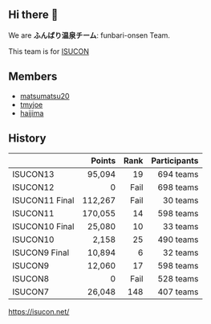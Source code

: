 ## Hi there 👋

We are **ふんばり温泉チーム**: funbari-onsen Team.

This team is for [ISUCON](https://isucon.net/)


## Members

* [matsumatsu20](https://github.com/matsumatsu20)
* [tmyjoe](https://github.com/tmyjoe)
* [haijima](https://github.com/haijima)


## History

|                |  Points | Rank | Participants |
|----------------|--------:|-----:|-------------:|
| ISUCON13       |  95,094 |   19 |    694 teams |
| ISUCON12       |       0 | Fail |    698 teams |
| ISUCON11 Final | 112,267 | Fail |     30 teams |
| ISUCON11       | 170,055 |   14 |    598 teams |
| ISUCON10 Final |  25,080 |   10 |     33 teams |
| ISUCON10       |   2,158 |   25 |    490 teams |
| ISUCON9 Final  |  10,894 |    6 |     32 teams |
| ISUCON9        |  12,060 |   17 |    598 teams |
| ISUCON8        |       0 | Fail |    528 teams |
| ISUCON7        |  26,048 |  148 |    407 teams |


https://isucon.net/

